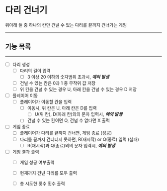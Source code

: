 # 다리 건너기

위아래 둘 중 하나의 칸만 건널 수 있는 다리를 끝까지 건너가는 게임

----



## 기능 목록

---

- [ ] 다리 생성
    - [ ] 다리의 길이 입력
        -  [ ] 3 이상 20 이하의 숫자범위 초과시, _**예외 발생**_
    - [ ] 건널 수 있는 칸은 0과 1 중 무작위 값 저장
    - [ ] 위 칸을 건널 수 있는 경우 U, 아래 칸을 건널 수 있는 경우 D 저장

-[ ] 플레이어 이동
    - [ ] 플레이어가 이동할 칸을 입력
        - [ ] 이동시, 위 칸은 U, 아래 칸은 D를 입력
            - [ ] U(위 칸), D(아래 칸)외의 문자 입력시, _**예외 발생**_
        - [ ] 건널 수 있는 칸이면 O, 건널 수 없다면 X 출력

- [ ] 게임 종료
    - [ ] 플레이어가 다리를 끝까지 건너면, 게임 종료 (성공)
    - [ ] 다리를 끝까지 건너너지 못하면, R(재시작) or Q(종료) 입력 (실패)
        - [ ] R(재시작)과 Q(종료)외의 문자 입력시, _**예외 발생**_

- [ ] 게임 결과 출력
    - [ ] 게임 성공 여부출력
    - [ ] 현재까지 건넌 다리를 모두 출력
    - [ ] 총 시도한 횟수 횟수 출력
  
